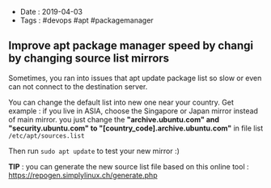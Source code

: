 - Date : 2019-04-03
- Tags : #devops #apt #packagemanager

## Improve apt package manager speed by changi by changing source list mirrors

Sometimes, you ran into issues that apt update package list so slow or even can not connect to the destination server.

You can change the default list into new one near your country. Get example : if you live in ASIA, choose the Singapore or Japan mirror instead of main mirror. you just change the **"archive.ubuntu.com" and "security.ubuntu.com" to "[country_code].archive.ubuntu.com"** in file list `/etc/apt/sources.list`

Then run `sudo apt update` to test your new mirror :)

**TIP** : you can generate the new source list file based on this online tool : https://repogen.simplylinux.ch/generate.php

